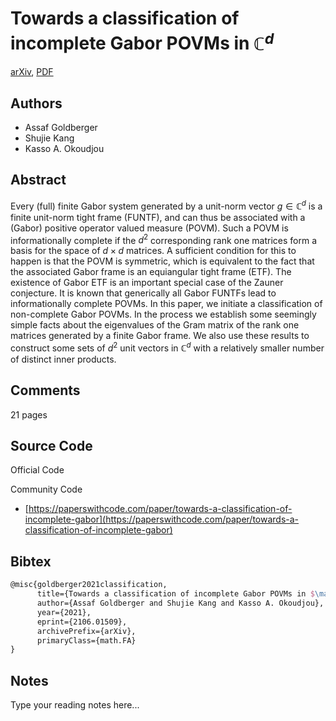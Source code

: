 
# Towards a classification of incomplete Gabor POVMs in $\mathbb{C}^d$

[arXiv](https://arxiv.org/abs/2106.01509), [PDF](https://arxiv.org/pdf/2106.01509.pdf)

## Authors

- Assaf Goldberger
- Shujie Kang
- Kasso A. Okoudjou

## Abstract

Every (full) finite Gabor system generated by a unit-norm vector $g\in \mathbb{C}^d$ is a finite unit-norm tight frame (FUNTF), and can thus be associated with a (Gabor) positive operator valued measure (POVM). Such a POVM is informationally complete if the $d^2$ corresponding rank one matrices form a basis for the space of $d\times d$ matrices. A sufficient condition for this to happen is that the POVM is symmetric, which is equivalent to the fact that the associated Gabor frame is an equiangular tight frame (ETF). The existence of Gabor ETF is an important special case of the Zauner conjecture. It is known that generically all Gabor FUNTFs lead to informationally complete POVMs. In this paper, we initiate a classification of non-complete Gabor POVMs. In the process we establish some seemingly simple facts about the eigenvalues of the Gram matrix of the rank one matrices generated by a finite Gabor frame. We also use these results to construct some sets of $d^2$ unit vectors in $\mathbb{C}^d$ with a relatively smaller number of distinct inner products.

## Comments

21 pages

## Source Code

Official Code



Community Code

- [https://paperswithcode.com/paper/towards-a-classification-of-incomplete-gabor](https://paperswithcode.com/paper/towards-a-classification-of-incomplete-gabor)

## Bibtex

```tex
@misc{goldberger2021classification,
      title={Towards a classification of incomplete Gabor POVMs in $\mathbb{C}^d$}, 
      author={Assaf Goldberger and Shujie Kang and Kasso A. Okoudjou},
      year={2021},
      eprint={2106.01509},
      archivePrefix={arXiv},
      primaryClass={math.FA}
}
```

## Notes

Type your reading notes here...

